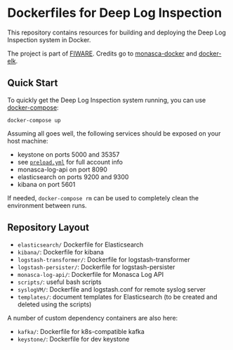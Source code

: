 Dockerfiles for Deep Log Inspection
===========================================

This repository contains resources for building and deploying the Deep Log Inspection system in Docker.

The project is part of [FIWARE][1]. Credits go to [monasca-docker][2] and [docker-elk][3].

Quick Start
-----------

To quickly get the Deep Log Inspection system running, you can use [docker-compose][4]:

    docker-compose up

Assuming all goes well, the following services should be exposed on your host
machine:

 * keystone on ports 5000 and 35357
  * see [`preload.yml`](keystone/preload.yml) for full account info
 * monasca-log-api on port 8090
 * elasticsearch on ports 9200 and 9300
 * kibana on port 5601

If needed, `docker-compose rm` can be used to completely clean the environment
between runs.

Repository Layout
-----------------

 * `elasticsearch/` Dockerfile for Elasticsearch
 * `kibana/`: Dockerfile for kibana
 * `logstash-transformer/`: Dockerfile for logstash-transformer
 * `logstash-persister/`: Dockerfile for logstash-persister
 * `monasca-log-api/`: Dockerfile for Monasca Log API
 * `scripts/`: useful bash scripts
 * `syslogVM/`: Dockerfile and logstash.conf for remote syslog server
 * `templates/`: document templates for Elasticsearch (to be created and deleted using the scripts)


A number of custom dependency containers are also here:

 * `kafka/`: Dockerfile for k8s-compatible kafka
 * `keystone/`: Dockerfile for dev keystone

[1]: https://www.fiware.org/
[2]: https://github.com/monasca/monasca-docker
[3]: https://github.com/deviantony/docker-elk
[4]: https://docs.docker.com/compose/
